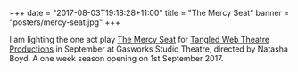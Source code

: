 +++
date = "2017-08-03T19:18:28+11:00"
title = "The Mercy Seat"
banner = "posters/mercy-seat.jpg"
+++

I am lighting the one act play [The Mercy Seat][]
for [Tangled Web Theatre Productions][] in September at Gasworks
Studio Theatre, directed by Natasha Boyd. A one week season opening on
1st September 2017.

[Tangled Web Theatre Productions]: http://tangledweb.com.au
[The Mercy Seat]: https://www.facebook.com/events/516679062056317/
